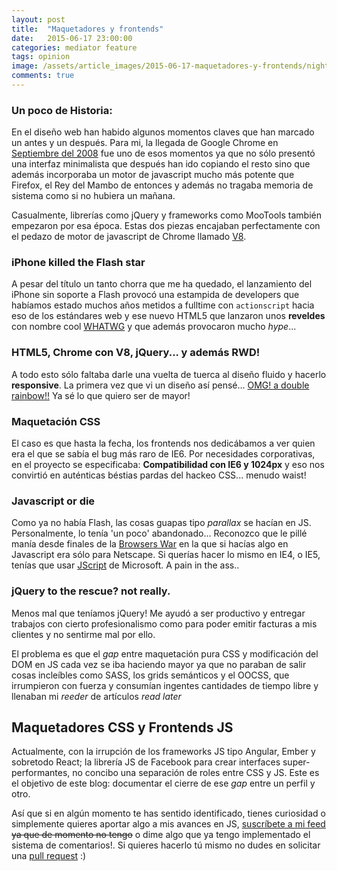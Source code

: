 ```yaml
---
layout: post
title:  "Maquetadores y frontends"
date:   2015-06-17 23:00:00
categories: mediator feature
tags: opinion
image: /assets/article_images/2015-06-17-maquetadores-y-frontends/night-track.JPG
comments: true
---
```


### Un poco de Historia:

En el diseño web han habido algunos momentos claves que han marcado un antes y un después. Para mi, la llegada de Google Chrome en [Septiembre del 2008](https://es.wikipedia.org/wiki/Google_Chrome#Historial_de_versiones) fue uno de esos momentos ya que no sólo presentó una interfaz minimalista que después han ido copiando el resto sino que además incorporaba un motor de javascript mucho más potente que Firefox, el Rey del Mambo de entonces y además no tragaba memoria de sistema como si no hubiera un mañana.

Casualmente, librerías como jQuery y frameworks como MooTools también empezaron por esa época. Estas dos piezas encajaban perfectamente con el pedazo de motor de javascript de Chrome llamado [V8](https://developers.google.com/v8/intro).


### iPhone killed the Flash star

A pesar del título un tanto chorra que me ha quedado, el lanzamiento del iPhone sin soporte a Flash provocó una estampida de developers que habíamos estado muchos años metidos a fulltime con `actionscript` hacia eso de los estándares web y ese nuevo HTML5 que lanzaron unos **reveldes** con nombre cool [WHATWG](https://en.wikipedia.org/wiki/WHATWG) y que además provocaron mucho *hype*...

### HTML5, Chrome con V8, jQuery... y además RWD!

A todo esto sólo faltaba darle una vuelta de tuerca al diseño fluido y hacerlo **responsive**. La primera vez que vi un diseño así pensé... [OMG! a double rainbow!!](https://www.youtube.com/watch?v=OQSNhk5ICTI) Ya sé lo que quiero ser de mayor!

### Maquetación CSS

El caso es que hasta la fecha, los frontends nos dedicábamos a ver quien era el que se sabía el bug más raro de IE6. Por necesidades corporativas, en el proyecto se especificaba: **Compatibilidad con IE6 y 1024px** y eso nos convirtió en auténticas béstias pardas del hackeo CSS... menudo waist!

### Javascript or die

Como ya no había Flash, las cosas guapas tipo *parallax* se hacían en JS. Personalmente, lo tenía 'un poco' abandonado... Reconozco que le pillé manía desde finales de la [Browsers War](https://en.wikipedia.org/wiki/Browser_wars) en la que si hacías algo en Javascript era sólo para Netscape. Si querías hacer lo mismo en IE4, o IE5, tenías que usar [JScript](https://es.wikipedia.org/wiki/JScript) de Microsoft. A pain in the ass..

### jQuery to the rescue? not really.

Menos mal que teníamos jQuery! Me ayudó a ser productivo y entregar trabajos con cierto profesionalismo como para poder emitir facturas a mis clientes y no sentirme mal por ello.

El problema es que el *gap* entre maquetación pura CSS y modificación del DOM en JS cada vez se iba haciendo mayor ya que no paraban de salir cosas incleíbles como SASS, los grids semánticos y el OOCSS, que irrumpieron con fuerza y consumían ingentes cantidades de tiempo libre y llenaban mi *reeder* de artículos *read later*

## Maquetadores CSS y Frontends JS

Actualmente, con la irrupción de los frameworks JS tipo Angular, Ember y sobretodo React; la librería JS de Facebook para crear interfaces super-performantes, no concibo una separación de roles entre CSS y JS. Este es el objetivo de este blog: documentar el cierre de ese *gap* entre un perfil y otro.

Así que si en algún momento te has sentido identificado, tienes curiosidad o simplemente quieres aportar algo a mis avances en JS, [suscríbete a mi feed](http://davecarter.me/feed.xml) <del>ya que de momento no tengo</del> o dime algo que ya tengo implementado el sistema de comentarios!. Si quieres hacerlo tú mismo no dudes en solicitar una [pull request](https://github.com/davecarter/jsblog) :)
